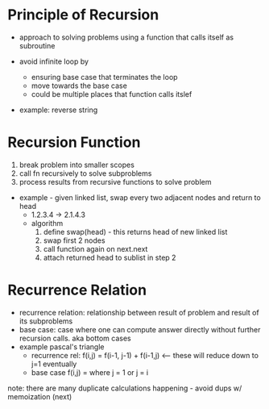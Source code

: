 # Principle of Recursion

- approach to solving problems using a function that calls itself as subroutine
- avoid infinite loop by
  - ensuring base case that terminates the loop
  - move towards the base case
  - could be multiple places that function calls itslef

- example: reverse string

# Recursion Function

1.  break problem into smaller scopes
2.  call fn recursively to solve subproblems
3.  process results from recursive functions to solve problem

- example - given linked list, swap every two adjacent nodes and return to head
  -  1.2.3.4 -> 2.1.4.3
  - algorithm
    1.  define swap(head) - this returns head of new linked list
    2. swap first 2 nodes
    3.  call function again on next.next
    4.  attach returned head to sublist in step 2

# Recurrence Relation

- recurrence relation: relationship between result of problem and result of its subproblems
- base case: case where one can compute answer directly without further recursion calls.  aka bottom cases
- example pascal's triangle
  - recurrence rel: f(i,j) = f(i-1, j-1) + f(i-1,j) <-- these will reduce down to j=1 eventually
  - base case f(i,j) =  where j = 1 or j = i

note:  there are many duplicate calculations happening - avoid dups w/ memoization (next)